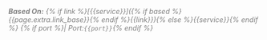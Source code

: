 <div class="pirate" style="color:grey;display:block;">
<em>

**Based On:** {% if link %}[{{service}}]({% if based %}{{page.extra.link_base}}{% endif %}{{link}}){% else %}{{service}}{% endif %} {% if port %}| Port:`{{port}}`{% endif %}

</em>
</div>
